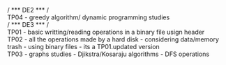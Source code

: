 / *** DE2 *** /   
TP04 - greedy algorithm/ dynamic programming studies    
/ *** DE3 *** /  
TP01 - basic writting/reading operations in a binary file usign header  
TP02 - all the operations made by a hard disk - considering data/memory trash - using binary files - its a TP01.updated version  
TP03 - graphs studies - Djikstra/Kosaraju algorithms - DFS operations
